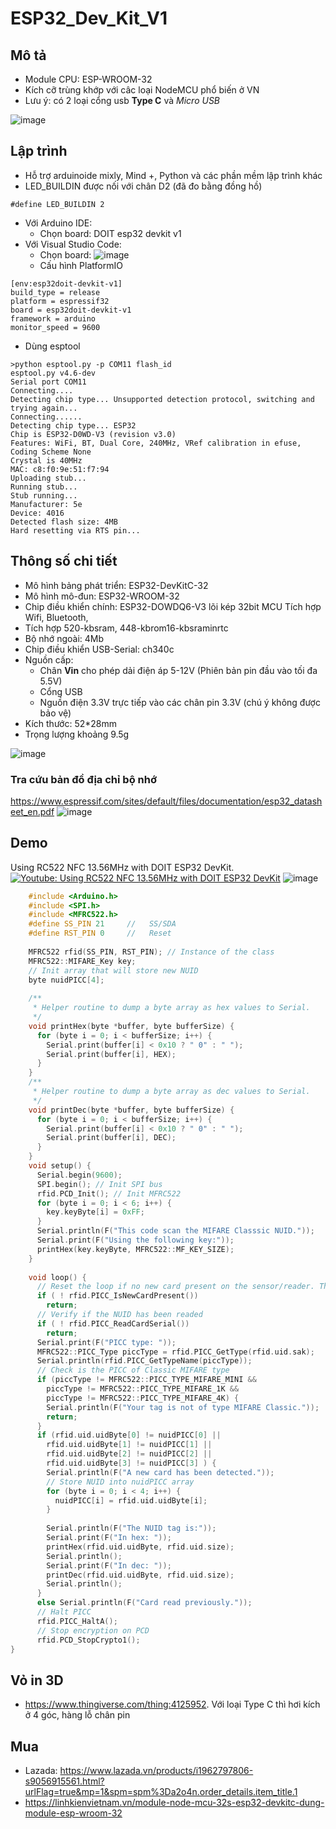 # ESP32_Dev_Kit_V1

## Mô tả 
- Module CPU: ESP-WROOM-32
- Kích cỡ trùng khớp với câc loại NodeMCU phổ biến ở VN
- Lưu ý: có 2 loại cổng usb **Type C** và *Micro USB*

![image](https://github.com/neittien0110/MCU/assets/8079397/50128af6-1523-4dd5-851a-57714fe52314)

## Lập trình
- Hỗ trợ arduinoide mixly, Mind +, Python và các phần mềm lập trình khác
- LED_BUILDIN  được nối với chân D2 (đã đo bằng đồng hồ)

```arduino
#define LED_BUILDIN 2
```

- Với Arduino IDE:
  - Chọn board: DOIT esp32 devkit v1
- Với Visual Studio Code:
  - Chọn board: ![image](https://github.com/neittien0110/MCU/assets/8079397/5ee068bc-0274-446e-a262-9aab80e7654b)
  - Cấu hình PlatformIO
```
[env:esp32doit-devkit-v1]
build_type = release
platform = espressif32
board = esp32doit-devkit-v1
framework = arduino
monitor_speed = 9600
```
- Dùng esptool

```dos
>python esptool.py -p COM11 flash_id
esptool.py v4.6-dev
Serial port COM11
Connecting....
Detecting chip type... Unsupported detection protocol, switching and trying again...
Connecting......
Detecting chip type... ESP32
Chip is ESP32-D0WD-V3 (revision v3.0)
Features: WiFi, BT, Dual Core, 240MHz, VRef calibration in efuse, Coding Scheme None
Crystal is 40MHz
MAC: c8:f0:9e:51:f7:94
Uploading stub...
Running stub...
Stub running...
Manufacturer: 5e
Device: 4016
Detected flash size: 4MB
Hard resetting via RTS pin...
```

## Thông số chi tiết
- Mô hình bảng phát triển: ESP32-DevKitC-32
- Mô hình mô-đun: ESP32-WROOM-32
- Chip điều khiển chính: ESP32-DOWDQ6-V3 lõi kép 32bit MCU Tích hợp Wifi, Bluetooth,
- Tích hợp 520-kbsram, 448-kbrom16-kbsraminrtc
- Bộ nhớ ngoài: 4Mb
- Chip điều khiển USB-Serial: ch340c
- Nguồn cấp:
  - Chân **Vin** cho phép dải điện áp 5-12V (Phiên bản pin đầu vào tối đa 5.5V)
  - Cổng USB
  - Nguồn điện 3.3V trực tiếp vào các chân pin 3.3V (chú ý không được bảo vệ)
- Kích thước: 52*28mm
- Trọng lượng khoảng 9.5g

![image](https://github.com/neittien0110/MCU/assets/8079397/71912ac5-488c-45be-9af2-06452e94a2cd)

### Tra cứu bản đồ địa chỉ bộ nhớ

<https://www.espressif.com/sites/default/files/documentation/esp32_datasheet_en.pdf>
![image](https://github.com/neittien0110/MCU/assets/8079397/0de15693-f3c2-48f1-9a77-947fa26d5d95)


## Demo
Using RC522 NFC 13.56MHz with DOIT ESP32 DevKit.\
[![Youtube: Using RC522 NFC 13.56MHz with DOIT ESP32 DevKit](https://i9.ytimg.com/vi_webp/VQAy33XYFEY/mq2.webp?sqp=CJjApa0G-oaymwEmCMACELQB8quKqQMa8AEB-AH-CYAC0AWKAgwIABABGGUgWChUMA8=&rs=AOn4CLAsOEsgZZ4WkLEqslLUiYXim1rbyQ)](https://www.youtube.com/watch?v=VQAy33XYFEY)
![image](https://github.com/neittien0110/MCU/assets/8079397/b65315be-fa72-4379-99aa-da04ed98eda6)

```C
	#include <Arduino.h>
	#include <SPI.h>
	#include <MFRC522.h>
	#define SS_PIN 21     //   SS/SDA
	#define RST_PIN 0     //   Reset
	 
	MFRC522 rfid(SS_PIN, RST_PIN); // Instance of the class
	MFRC522::MIFARE_Key key; 
	// Init array that will store new NUID 
	byte nuidPICC[4];
	
	/**
	 * Helper routine to dump a byte array as hex values to Serial. 
	 */
	void printHex(byte *buffer, byte bufferSize) {
	  for (byte i = 0; i < bufferSize; i++) {
	    Serial.print(buffer[i] < 0x10 ? " 0" : " ");
	    Serial.print(buffer[i], HEX);
	  }
	}
	/**
	 * Helper routine to dump a byte array as dec values to Serial.
	 */
	void printDec(byte *buffer, byte bufferSize) {
	  for (byte i = 0; i < bufferSize; i++) {
	    Serial.print(buffer[i] < 0x10 ? " 0" : " ");
	    Serial.print(buffer[i], DEC);
	  }
	}
	void setup() { 
	  Serial.begin(9600);
	  SPI.begin(); // Init SPI bus
	  rfid.PCD_Init(); // Init MFRC522 
	  for (byte i = 0; i < 6; i++) {
	    key.keyByte[i] = 0xFF;
	  }
	  Serial.println(F("This code scan the MIFARE Classsic NUID."));
	  Serial.print(F("Using the following key:"));
	  printHex(key.keyByte, MFRC522::MF_KEY_SIZE);
	}
	 
	void loop() {
	  // Reset the loop if no new card present on the sensor/reader. This saves the entire process when idle.
	  if ( ! rfid.PICC_IsNewCardPresent())
	    return;
	  // Verify if the NUID has been readed
	  if ( ! rfid.PICC_ReadCardSerial())
	    return;
	  Serial.print(F("PICC type: "));
	  MFRC522::PICC_Type piccType = rfid.PICC_GetType(rfid.uid.sak);
	  Serial.println(rfid.PICC_GetTypeName(piccType));
	  // Check is the PICC of Classic MIFARE type
	  if (piccType != MFRC522::PICC_TYPE_MIFARE_MINI && 
	    piccType != MFRC522::PICC_TYPE_MIFARE_1K &&
	    piccType != MFRC522::PICC_TYPE_MIFARE_4K) {
	    Serial.println(F("Your tag is not of type MIFARE Classic."));
	    return;
	  }
	  if (rfid.uid.uidByte[0] != nuidPICC[0] || 
	    rfid.uid.uidByte[1] != nuidPICC[1] || 
	    rfid.uid.uidByte[2] != nuidPICC[2] || 
	    rfid.uid.uidByte[3] != nuidPICC[3] ) {
	    Serial.println(F("A new card has been detected."));
	    // Store NUID into nuidPICC array
	    for (byte i = 0; i < 4; i++) {
	      nuidPICC[i] = rfid.uid.uidByte[i];
	    }
	   
	    Serial.println(F("The NUID tag is:"));
	    Serial.print(F("In hex: "));
	    printHex(rfid.uid.uidByte, rfid.uid.size);
	    Serial.println();
	    Serial.print(F("In dec: "));
	    printDec(rfid.uid.uidByte, rfid.uid.size);
	    Serial.println();
	  }
	  else Serial.println(F("Card read previously."));
	  // Halt PICC
	  rfid.PICC_HaltA();
	  // Stop encryption on PCD
	  rfid.PCD_StopCrypto1();
}
```

## Vỏ in 3D
 - <https://www.thingiverse.com/thing:4125952>. Với loại Type C thì hơi kích ở 4 góc, hàng lỗ chân pin

## Mua
- Lazada: <https://www.lazada.vn/products/i1962797806-s9056915561.html?urlFlag=true&mp=1&spm=spm%3Da2o4n.order_details.item_title.1>
- https://linhkienvietnam.vn/module-node-mcu-32s-esp32-devkitc-dung-module-esp-wroom-32
